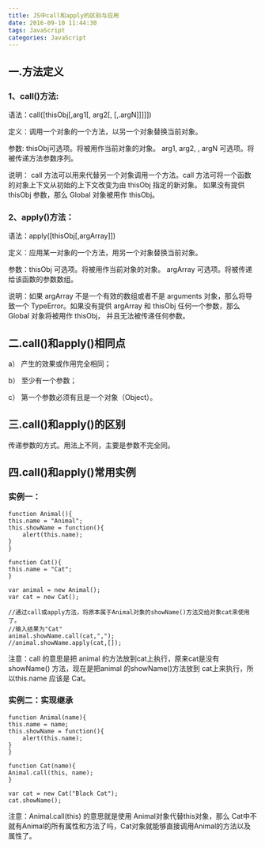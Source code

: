 ```yaml
---
title: JS中call和apply的区别与应用
date: 2016-09-10 11:44:30
tags: JavaScript
categories: JavaScript
---
```

## 一.方法定义
### 1、call()方法:
语法：call([thisObj[,arg1[, arg2[, [,.argN]]]]])

定义：调用一个对象的一个方法，以另一个对象替换当前对象。

参数:
thisObj可选项。将被用作当前对象的对象。
arg1, arg2, , argN
可选项。将被传递方法参数序列。

说明：
call 方法可以用来代替另一个对象调用一个方法。call 方法可将一个函数的对象上下文从初始的上下文改变为由 thisObj 指定的新对象。
如果没有提供 thisObj 参数，那么 Global 对象被用作 thisObj。


### 2、apply()方法：

语法：apply([thisObj[,argArray]])

定义：应用某一对象的一个方法，用另一个对象替换当前对象。

参数：thisObj
可选项。将被用作当前对象的对象。
argArray
可选项。将被传递给该函数的参数数组。

说明：如果 argArray 不是一个有效的数组或者不是 arguments 对象，那么将导致一个 TypeError。如果没有提供 argArray 和 thisObj 任何一个参数，那么 Global 对象将被用作 thisObj， 并且无法被传递任何参数。

## 二.call()和apply()相同点

a） 产生的效果或作用完全相同；

b） 至少有一个参数；

c） 第一个参数必须有且是一个对象（Object）。
## 三.call()和apply()的区别

传递参数的方式。用法上不同，主要是参数不完全同。
## 四.call()和apply()常用实例
### 实例一：

	function Animal(){    
	this.name = "Animal";    
	this.showName = function(){    
	    alert(this.name);    
	}    
	}    
	 
	function Cat(){    
	this.name = "Cat";    
	}    
	  
	var animal = new Animal();    
	var cat = new Cat();    
	
	//通过call或apply方法，将原本属于Animal对象的showName()方法交给对象cat来使用了。    
	//输入结果为"Cat"    
	animal.showName.call(cat,",");    
	//animal.showName.apply(cat,[]);  

注意：call 的意思是把 animal 的方法放到cat上执行，原来cat是没有showName() 方法，现在是把animal 的showName()方法放到 cat上来执行，所以this.name 应该是 Cat。

### 实例二：实现继承

	function Animal(name){      
	this.name = name;      
	this.showName = function(){      
	    alert(this.name);      
	}      
	}      

 	function Cat(name){    
    Animal.call(this, name);    
	}      
    
	var cat = new Cat("Black Cat");     
	cat.showName();  

注意：Animal.call(this) 的意思就是使用 Animal对象代替this对象，那么 Cat中不就有Animal的所有属性和方法了吗，Cat对象就能够直接调用Animal的方法以及属性了。